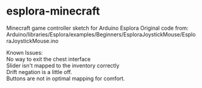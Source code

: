 # esplora-minecraft
Minecraft game controller sketch for Arduino Esplora
Original code from:  
Arduino/libraries/Esplora/examples/Beginners/EsploraJoystickMouse/EsploraJoystickMouse.ino  
    
Known Issues:  
No way to exit the chest interface  
Slider isn't mapped to the inventory correctly  
Drift negation is a little off.  
Buttons are not in optimal mapping for comfort.  
